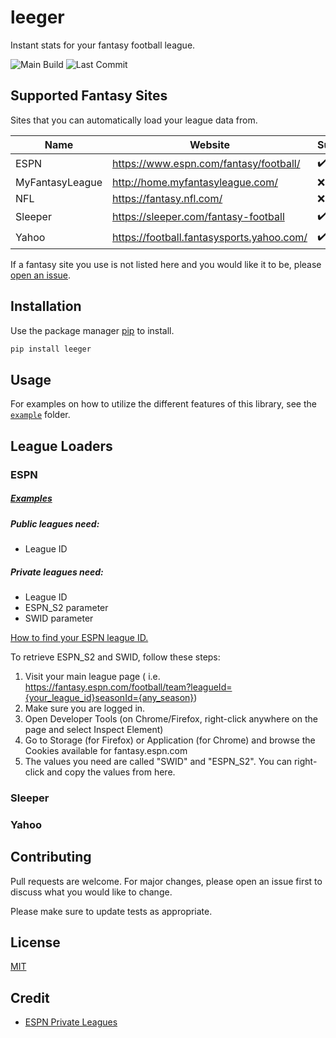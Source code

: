 # leeger

Instant stats for your fantasy football league.

![Main Build](https://github.com/joeyagreco/leeger/actions/workflows/main-build.yml/badge.svg)
![Last Commit](https://img.shields.io/github/last-commit/joeyagreco/leeger)

## Supported Fantasy Sites
Sites that you can automatically load your league data from.

| Name            | Website                                   | Supported          |
|-----------------|-------------------------------------------|--------------------|
| ESPN            | https://www.espn.com/fantasy/football/    | :heavy_check_mark: |
| MyFantasyLeague | http://home.myfantasyleague.com/          | :x:                |
| NFL             | https://fantasy.nfl.com/                  | :x:                |
| Sleeper         | https://sleeper.com/fantasy-football      | :heavy_check_mark: |
| Yahoo           | https://football.fantasysports.yahoo.com/ | :heavy_check_mark: |

If a fantasy site you use is not listed here and you would like it to be,
please [open an issue](https://github.com/joeyagreco/leeger/issues).

## Installation

Use the package manager [pip](https://pip.pypa.io/en/stable/) to install.

```bash
pip install leeger
```

## Usage

For examples on how to utilize the different features of this library, see
the [`example`](https://github.com/joeyagreco/leeger/tree/main/example) folder.

## League Loaders

### ESPN

##### [Examples](https://github.com/joeyagreco/leeger/blob/main/example/league_loader/espnLeagueLoaderExample.py)

##### Public leagues need:

- League ID

##### Private leagues need:

- League ID
- ESPN_S2 parameter
- SWID parameter

[How to find your ESPN league ID.](https://support.espn.com/hc/en-us/articles/360045432432-League-ID#h_01F10X0506BC0R0MYNH6VMNZ04)

To retrieve ESPN_S2 and SWID, follow these steps:

1. Visit your main league page (
   i.e. https://fantasy.espn.com/football/team?leagueId={your_league_id}seasonId={any_season})
2. Make sure you are logged in.
3. Open Developer Tools (on Chrome/Firefox, right-click anywhere on the page and select Inspect Element)
4. Go to Storage (for Firefox) or Application (for Chrome) and browse the Cookies available for fantasy.espn.com
5. The values you need are called "SWID" and "ESPN_S2". You can right-click and copy the values from here.

### Sleeper

### Yahoo

## Contributing

Pull requests are welcome. For major changes, please open an issue first to discuss what you would like to change.

Please make sure to update tests as appropriate.

## License

[MIT](https://choosealicense.com/licenses/mit/)

## Credit

- [ESPN Private Leagues](https://cran.r-project.org/web/packages/ffscrapr/vignettes/espn_authentication.html)